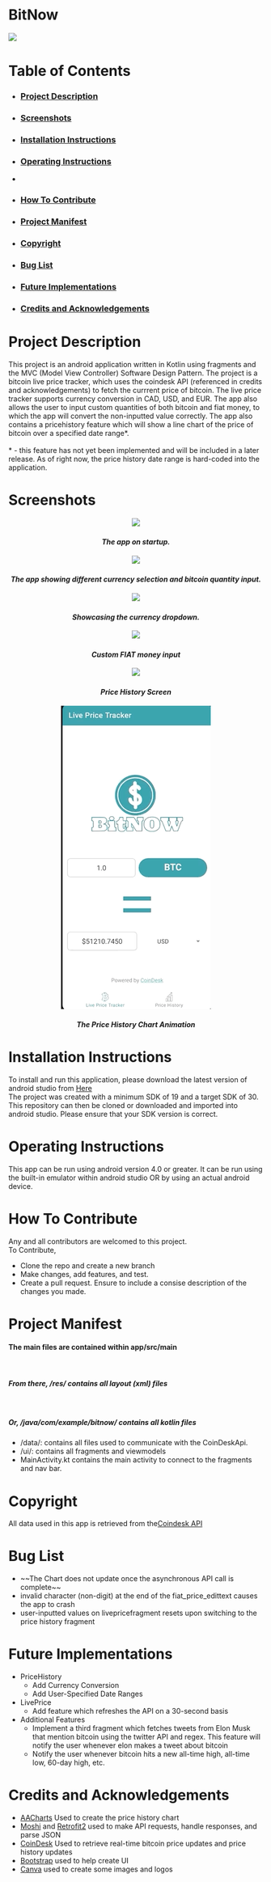 <h1><strong>BitNow</strong></h1>
<img src="https://i.imgur.com/RKkwcgJ.png">


<h1 id="tableOfContents"><strong>Table of Contents</strong></h1>
<ul>
  <li>
    <h3>
      <a href="#projectDescription">Project Description</a>
    </h3>
  </li>
  <li>
    <h3>
      <a href="#screenshots">Screenshots</a>
    </h3>
  </li>
    <li>
    <h3>
      <a href="#installationInstructions">Installation Instructions</a>
    </h3>
  </li>
  <li>
    <h3>
      <a href="#operatingInstructions">Operating Instructions</a>
    </h3>
  </li>
  <li>
   <li>
    <h3>
      <a href="#howToContribute">How To Contribute</a>
    </h3>
  </li>
  <li> 
    <h3>
      <a href="#projectManifest">Project Manifest</a>
    </h3>
  </li>
  <li>
    <h3>
      <a href="#copyright">Copyright</a>
    </h3>
  </li>
  <li>
    <h3>
      <a href="#bugList">Bug List</a>
    </h3>
  </li>
   <li>
    <h3>
      <a href="#futureImplementations">Future Implementations</a>
    </h3>
  </li>
  <li>
    <h3>
      <a href="#creditsAndAcknowledgements">Credits and Acknowledgements</a>
    </h3>
  </li>
</ul>


<h1 id="projectDescription"><strong>Project Description</strong></h1>
This project is an android application written in Kotlin using fragments and the MVC (Model View Controller) Software Design Pattern. The project is a bitcoin live price tracker, which uses the coindesk API (referenced in credits and acknowledgements)
to fetch the currrent price of bitcoin. The live price tracker supports currency conversion in CAD, USD, and EUR. The app also allows the user to input custom quantities of both bitcoin and fiat money, to which the app will convert the non-inputted value correctly.
The app also contains a pricehistory feature which will show a line chart of the price of bitcoin over a specified date range*. 
<br><br>
* - this feature has not yet been implemented and will be included in a later release. As of right now, the price history date range is hard-coded into the application.

<h1 id="screenshots"><strong>Screenshots</strong></h1>
  
<p align="center"><img src="https://i.imgur.com/l7ZBRyc.png"></img>
<h4 align="center"><i> The app on startup. </i></h4></p>

<p align="center"><img src="https://i.imgur.com/VowTS3e.png"></img>
<h4 align="center"><i> The app showing different currency selection and bitcoin quantity input. </i></h4></p>

<p align="center"><img src="https://i.imgur.com/AYLopxb.png"></img>
<h4 align="center"><i> Showcasing the currency dropdown. </i></h4></p>

<p align="center"><img src="https://i.imgur.com/gzX6JI6.png"></img>
<h4 align="center"><i> Custom FIAT money input </i></h4></p>

<p align="center"><img src="https://i.imgur.com/VIhX70x.png"></img>
<h4 align="center"><i> Price History Screen </i></h4></p>

<p align="center">
<img src="priceHistoryChartAnimation.gif" alt="animated"/>
<h4 align="center"><i> The Price History Chart Animation </i></h4></p>


<h1 id="installationInstructions"><strong>Installation Instructions</strong></h1>

To install and run this application, please download the latest version of android studio from <a href="https://developer.android.com/studio?gclid=Cj0KCQjwvYSEBhDjARIsAJMn0lhkNbnDpB5MvezVw4KTxTkCUznJZrJ45bIBcEH2Rn71yGt-a_sbcJYaAoLkEALw_wcB&gclsrc=aw.ds">Here</a> <br>
The project was created with a minimum SDK of 19 and a target SDK of 30. This repository can then be cloned or downloaded and imported into android studio. Please ensure that your SDK version is correct.


<h1 id="operatingInstructions"><strong>Operating Instructions</strong></h1>

This app can be run using android version 4.0 or greater. It can be run using the built-in emulator within android studio OR by using an actual android device.


<h1 id="howToContribute"><strong>How To Contribute</strong></h1>

Any and all contributors are welcomed to this project.<br>
To Contribute,
<ul>
  <li>Clone the repo and create a new branch</li>
  <li>Make changes, add features, and test.</li>
  <li>Create a pull request. Ensure to include a consise description of the changes you made.</li>
</ul>


<h1 id="projectManifest"><strong>Project Manifest</strong></h1>
<h4>The main files are contained within app/src/main</h4>
<br>
<h5> From there, /res/ contains all layout (xml) files</h5>
<br>
<h5>Or, /java/com/example/bitnow/ contains all kotlin files</h5>
<ul>
  <li> /data/: contains all files used to communicate with the CoinDeskApi. </li>
  <li> /ui/: contains all fragments and viewmodels </li>
  <li> MainActivity.kt contains the main activity to connect to the fragments and nav bar. </li>

</ul>  


<h1 id="copyright"><strong>Copyright</strong></h1>

All data used in this app is retrieved from the<a href="https://www.coindesk.com/coindesk-api">Coindesk API</a>

<h1 id="bugList"><strong>Bug List</strong></h1>

<ul>
  
  <li>~~The Chart does not update once the asynchronous API call is complete~~</li>
  <li>invalid character (non-digit) at the end of the fiat_price_edittext causes the app to crash</li>
  <li>user-inputted values on livepricefragment resets upon switching to the price history fragment</li>
  
</ul>
  
  
<h1 id="futureImplementations"><strong>Future Implementations</strong></h1>

<ul>
  <li>PriceHistory
    <ul>
      <li>Add Currency Conversion</li>
      <li>Add User-Specified Date Ranges</li>
    </ul>
  </li>
  <li>LivePrice
    <ul>
      <li>Add feature which refreshes the API on a 30-second basis </li>
    </ul>
  </li>
  <li>Additional Features
    <ul>
      <li>Implement a third fragment which fetches tweets from Elon Musk that mention bitcoin using the twitter API and regex. This feature will notify the user whenever elon makes a tweet about bitcoin</li>
      <li>Notify the user whenever bitcoin hits a new all-time high, all-time low, 60-day high, etc.</li>
    </ul>
  </li>
</ul>  
  

<h1 id="creditsAndAcknowledgements"><strong>Credits and Acknowledgements</strong></h1>

<ul>
  <li> <a href="https://github.com/AAChartModel/AAChartCore-Kotlin">AACharts</a> Used to create the price history chart </li>
  <li> <a href="https://github.com/square/moshi">Moshi</a> and <a href="https://square.github.io/retrofit/">Retrofit2</a> used to make API requests, handle responses, and parse JSON</li>
  <li> <a href="https://www.coindesk.com/coindesk-api">CoinDesk</a> Used to retrieve real-time bitcoin price updates and price history updates</li>
  <li> <a href="https://github.com/Bearded-Hen/Android-Bootstrap#:~:text=Android%20Bootstrap%20is%20an%20Android,familiar%20with%20the%20Bootstrap%20Framework.">Bootstrap</a> used to help create UI </li>
  <li> <a href="https://www.canva.com/">Canva</a> used to create some images and logos </li>

</ul>



